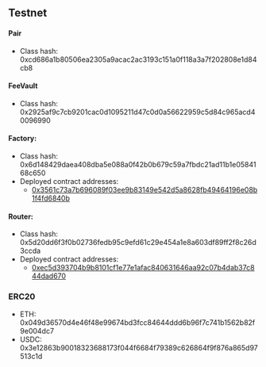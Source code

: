 ## Testnet

#### Pair

- Class hash: 0xcd686a1b80506ea2305a9acac2ac3193c151a0f118a3a7f202808e1d84cb8

#### FeeVault

- Class hash: 0x2925af9c7cb9201cac0d1095211d47c0d0a56622959c5d84c965acd40096990

#### Factory:

- Class hash: 0x6d148429daea408dba5e088a0f42b0b679c59a7fbdc21ad11b1e0584168c650
- Deployed contract addresses:
  - [0x3561c73a7b696089f03ee9b83149e542d5a8628fb49464196e08b1f4fd6840b](https://testnet.starkscan.co/contract/0x3561c73a7b696089f03ee9b83149e542d5a8628fb49464196e08b1f4fd6840b)

#### Router:

- Class hash: 0x5d20dd6f3f0b02736fedb95c9efd61c29e454a1e8a603df89ff2f8c26d3ccda
- Deployed contract addresses:
  - [0xec5d393704b9b8101cf1e77e1afac840631646aa92c07b4dab37c844dad670](https://testnet.starkscan.co/contract/0xec5d393704b9b8101cf1e77e1afac840631646aa92c07b4dab37c844dad670)

### ERC20

- ETH: 0x049d36570d4e46f48e99674bd3fcc84644ddd6b96f7c741b1562b82f9e004dc7
- USDC: 0x3e12863b90018323688173f044f6684f79389c626864f9f876a865d97513c1d
